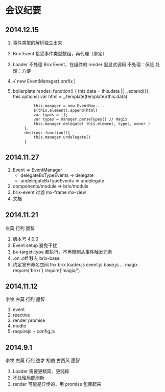 # 会议纪要

## 2014.12.15
1. 事件类型的解析独立出来
2. Brix Event 接受事件类型数组，再代理（绑定）
3. Loader 不处理 Brix Event，在组件的 render 里显式调用
    不处理：保险
    处理：方便
4. √ new EventManager( prefix )
5. boilerplate
            render: function() {
                this.data = this.data || _.extend({}, this.options)
                var html = _.template(template)(this.data)

                this.manager = new EventMan....
                $(this.element).append(html)
                var types = [];
                var types = manager.parseTypes() // Magix
                this.manager.delegate( this.element, types, owner )
            },
            destroy: function(){
                this.manager.undelegate()
            }

## 2014.11.27

1. Event => EventManager
	* delegateBxTypeEvents => delegate
	* undelegateBxTypeEvents => undelegate
2. components/module => brix/module
3. brix-event 过滤 mx-frame mx-view
4. 文档

## 2014.11.21

左莫 行列 墨智

1. 版本号 4.0.0
2. Event.setup 避免干扰
3. bx-target-type 都执行，不再限制从事件触发元素
4. .on .off 移入 brix-base
5. 约定发布命名空间
    thx
    brix
        loader.js
        event.js
        base.js
        ...
    magix
    require('brix/')
    require('magix/')

## 2014.11.12

李牧 左莫 行列 墨智

1. event
2. reactive
3. render promise
4. modle
5. requirejs + config.js

## 2014.9.1

李牧 左莫 行列 逸才 胡伯 古西风 墨智

1. Loader 需要更精简、更纯粹
2. 不处理局部刷新
3. render 可能是异步的，用 promise 包裹起来